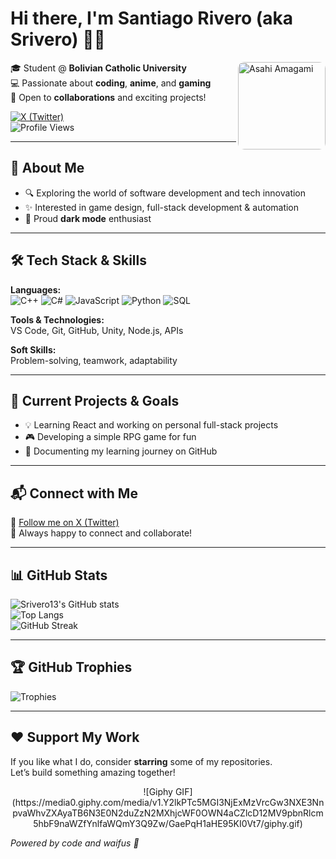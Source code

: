 # Hi there, I'm **Santiago Rivero** (aka **Srivero**) 👨‍💻

<img src="https://i.pinimg.com/736x/58/21/09/582109c298ac3112130702779adc7f3b.jpg" width="140" align="right" alt="Asahi Amagami" style="border-radius: 10px;"/>

🎓 Student @ **Bolivian Catholic University**  
💻 Passionate about **coding**, **anime**, and **gaming**  
🤝 Open to **collaborations** and exciting projects!

[![X (Twitter)](https://img.shields.io/badge/X-%40Srivero1234-1DA1F2?style=flat&logo=twitter)](https://x.com/Srivero1234)  
![Profile Views](https://komarev.com/ghpvc/?username=Srivero13&label=Profile%20Views&color=blueviolet&style=flat)

---

## 🧠 About Me

- 🔍 Exploring the world of software development and tech innovation  
- ✨ Interested in game design, full-stack development & automation  
- 🌙 Proud **dark mode** enthusiast

---

## 🛠️ Tech Stack & Skills

**Languages:**  
![C++](https://img.shields.io/badge/C++-00599C?style=flat&logo=c%2B%2B&logoColor=white)
![C#](https://img.shields.io/badge/C%23-239120?style=flat&logo=c-sharp&logoColor=white)
![JavaScript](https://img.shields.io/badge/JavaScript-F7DF1E?style=flat&logo=javascript&logoColor=black)
![Python](https://img.shields.io/badge/Python-3776AB?style=flat&logo=python&logoColor=white)
![SQL](https://img.shields.io/badge/SQL-4479A1?style=flat&logo=sqlite&logoColor=white)

**Tools & Technologies:**  
VS Code, Git, GitHub, Unity, Node.js, APIs

**Soft Skills:**  
Problem-solving, teamwork, adaptability

---

## 🚀 Current Projects & Goals

- 💡 Learning React and working on personal full-stack projects  
- 🎮 Developing a simple RPG game for fun  
- 📘 Documenting my learning journey on GitHub

---

## 📬 Connect with Me

📨 [Follow me on X (Twitter)](https://x.com/Srivero1234)  
💬 Always happy to connect and collaborate!

---

## 📊 GitHub Stats

![Srivero13's GitHub stats](https://github-readme-stats.vercel.app/api?username=Srivero13&show_icons=true&theme=radical)  
![Top Langs](https://github-readme-stats.vercel.app/api/top-langs/?username=Srivero13&layout=compact&theme=radical)  
![GitHub Streak](https://streak-stats.demolab.com?user=Srivero13&theme=radical&date_format=M%20j%5B%2C%20Y%5D)

---

## 🏆 GitHub Trophies

![Trophies](https://github-profile-trophy.vercel.app/?username=Srivero13&theme=radical&margin-w=10&row=1)

---

## ❤️ Support My Work

If you like what I do, consider **starring** some of my repositories.  
Let’s build something amazing together!



<p align="center">
  ![Giphy GIF](https://media0.giphy.com/media/v1.Y2lkPTc5MGI3NjExMzVrcGw3NXE3NnpvaWhvZXAyaTB6N3E0N2duZzN2MXhjcWF0OWN4aCZlcD12MV9pbnRlcm5hbF9naWZfYnlfaWQmY3Q9Zw/GaePqH1aHE95KI0Vt7/giphy.gif)
</p

<p align="center"><i>Powered by code and waifus 🖤</i></p>

